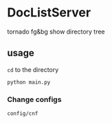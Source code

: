 # DocListServer
tornado fg&amp;bg show directory tree

## usage

`cd` to the directory

`python main.py`

### Change configs

`config/cnf` 